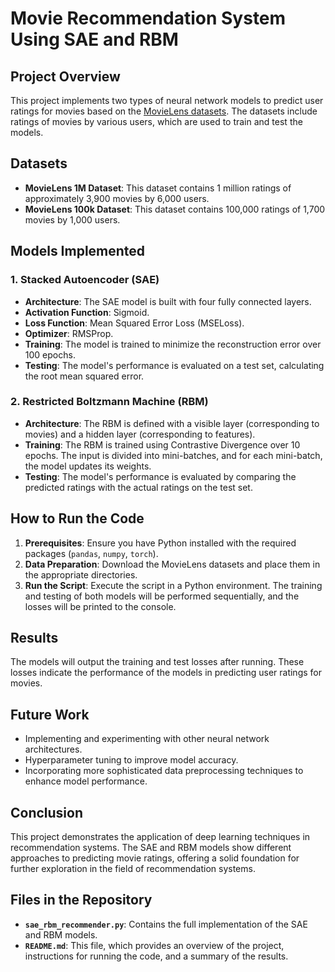 # Movie Recommendation System Using SAE and RBM

## Project Overview
This project implements two types of neural network models to predict user ratings for movies based on the [MovieLens datasets](https://grouplens.org/datasets/movielens/). The datasets include ratings of movies by various users, which are used to train and test the models.

## Datasets
- **MovieLens 1M Dataset**: This dataset contains 1 million ratings of approximately 3,900 movies by 6,000 users.
- **MovieLens 100k Dataset**: This dataset contains 100,000 ratings of 1,700 movies by 1,000 users.

## Models Implemented

### 1. Stacked Autoencoder (SAE)
- **Architecture**: The SAE model is built with four fully connected layers.
- **Activation Function**: Sigmoid.
- **Loss Function**: Mean Squared Error Loss (MSELoss).
- **Optimizer**: RMSProp.
- **Training**: The model is trained to minimize the reconstruction error over 100 epochs.
- **Testing**: The model's performance is evaluated on a test set, calculating the root mean squared error.

### 2. Restricted Boltzmann Machine (RBM)
- **Architecture**: The RBM is defined with a visible layer (corresponding to movies) and a hidden layer (corresponding to features).
- **Training**: The RBM is trained using Contrastive Divergence over 10 epochs. The input is divided into mini-batches, and for each mini-batch, the model updates its weights.
- **Testing**: The model's performance is evaluated by comparing the predicted ratings with the actual ratings on the test set.

## How to Run the Code
1. **Prerequisites**: Ensure you have Python installed with the required packages (`pandas`, `numpy`, `torch`).
2. **Data Preparation**: Download the MovieLens datasets and place them in the appropriate directories.
3. **Run the Script**: Execute the script in a Python environment. The training and testing of both models will be performed sequentially, and the losses will be printed to the console.

## Results
The models will output the training and test losses after running. These losses indicate the performance of the models in predicting user ratings for movies.

## Future Work
- Implementing and experimenting with other neural network architectures.
- Hyperparameter tuning to improve model accuracy.
- Incorporating more sophisticated data preprocessing techniques to enhance model performance.

## Conclusion
This project demonstrates the application of deep learning techniques in recommendation systems. The SAE and RBM models show different approaches to predicting movie ratings, offering a solid foundation for further exploration in the field of recommendation systems.

## Files in the Repository
- **`sae_rbm_recommender.py`**: Contains the full implementation of the SAE and RBM models.
- **`README.md`**: This file, which provides an overview of the project, instructions for running the code, and a summary of the results.
